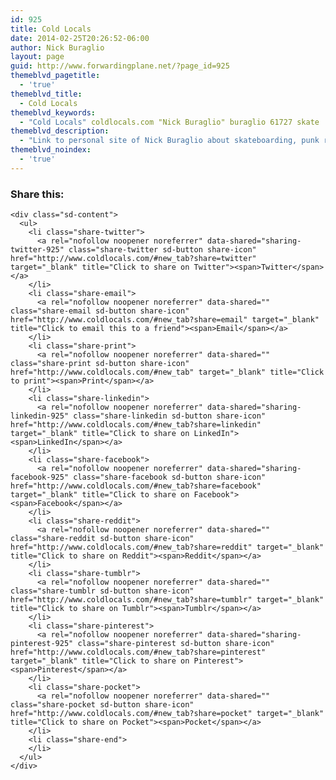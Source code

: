 ```yaml
---
id: 925
title: Cold Locals
date: 2014-02-25T20:26:52-06:00
author: Nick Buraglio
layout: page
guid: http://www.forwardingplane.net/?page_id=925
themeblvd_pagetitle:
  - 'true'
themeblvd_title:
  - Cold Locals
themeblvd_keywords:
  - "Cold Locals" coldlocals.com "Nick Buraglio" buraglio 61727 skate
themeblvd_description:
  - "Link to personal site of Nick Buraglio about skateboarding, punk rock and pop culture from the 1980's and 1990's in Central Illinois"
themeblvd_noindex:
  - 'true'
---
```

<div class="sharedaddy sd-sharing-enabled">
  <div class="robots-nocontent sd-block sd-social sd-social-icon-text sd-sharing">
    <h3 class="sd-title">
      Share this:
    </h3>
    
    <div class="sd-content">
      <ul>
        <li class="share-twitter">
          <a rel="nofollow noopener noreferrer" data-shared="sharing-twitter-925" class="share-twitter sd-button share-icon" href="http://www.coldlocals.com/#new_tab?share=twitter" target="_blank" title="Click to share on Twitter"><span>Twitter</span></a>
        </li>
        <li class="share-email">
          <a rel="nofollow noopener noreferrer" data-shared="" class="share-email sd-button share-icon" href="http://www.coldlocals.com/#new_tab?share=email" target="_blank" title="Click to email this to a friend"><span>Email</span></a>
        </li>
        <li class="share-print">
          <a rel="nofollow noopener noreferrer" data-shared="" class="share-print sd-button share-icon" href="http://www.coldlocals.com/#new_tab" target="_blank" title="Click to print"><span>Print</span></a>
        </li>
        <li class="share-linkedin">
          <a rel="nofollow noopener noreferrer" data-shared="sharing-linkedin-925" class="share-linkedin sd-button share-icon" href="http://www.coldlocals.com/#new_tab?share=linkedin" target="_blank" title="Click to share on LinkedIn"><span>LinkedIn</span></a>
        </li>
        <li class="share-facebook">
          <a rel="nofollow noopener noreferrer" data-shared="sharing-facebook-925" class="share-facebook sd-button share-icon" href="http://www.coldlocals.com/#new_tab?share=facebook" target="_blank" title="Click to share on Facebook"><span>Facebook</span></a>
        </li>
        <li class="share-reddit">
          <a rel="nofollow noopener noreferrer" data-shared="" class="share-reddit sd-button share-icon" href="http://www.coldlocals.com/#new_tab?share=reddit" target="_blank" title="Click to share on Reddit"><span>Reddit</span></a>
        </li>
        <li class="share-tumblr">
          <a rel="nofollow noopener noreferrer" data-shared="" class="share-tumblr sd-button share-icon" href="http://www.coldlocals.com/#new_tab?share=tumblr" target="_blank" title="Click to share on Tumblr"><span>Tumblr</span></a>
        </li>
        <li class="share-pinterest">
          <a rel="nofollow noopener noreferrer" data-shared="sharing-pinterest-925" class="share-pinterest sd-button share-icon" href="http://www.coldlocals.com/#new_tab?share=pinterest" target="_blank" title="Click to share on Pinterest"><span>Pinterest</span></a>
        </li>
        <li class="share-pocket">
          <a rel="nofollow noopener noreferrer" data-shared="" class="share-pocket sd-button share-icon" href="http://www.coldlocals.com/#new_tab?share=pocket" target="_blank" title="Click to share on Pocket"><span>Pocket</span></a>
        </li>
        <li class="share-end">
        </li>
      </ul>
    </div>
  </div>
</div>